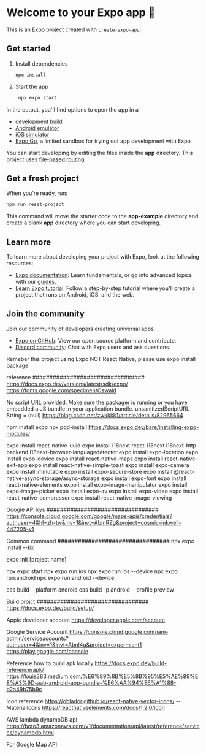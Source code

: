 # Welcome to your Expo app 👋

This is an [Expo](https://expo.dev) project created with [`create-expo-app`](https://www.npmjs.com/package/create-expo-app).

## Get started

1. Install dependencies

   ```bash
   npm install
   ```

2. Start the app

   ```bash
    npx expo start
   ```

In the output, you'll find options to open the app in a

- [development build](https://docs.expo.dev/develop/development-builds/introduction/)
- [Android emulator](https://docs.expo.dev/workflow/android-studio-emulator/)
- [iOS simulator](https://docs.expo.dev/workflow/ios-simulator/)
- [Expo Go](https://expo.dev/go), a limited sandbox for trying out app development with Expo

You can start developing by editing the files inside the **app** directory. This project uses [file-based routing](https://docs.expo.dev/router/introduction).

## Get a fresh project

When you're ready, run:

```bash
npm run reset-project
```

This command will move the starter code to the **app-example** directory and create a blank **app** directory where you can start developing.

## Learn more

To learn more about developing your project with Expo, look at the following resources:

- [Expo documentation](https://docs.expo.dev/): Learn fundamentals, or go into advanced topics with our [guides](https://docs.expo.dev/guides).
- [Learn Expo tutorial](https://docs.expo.dev/tutorial/introduction/): Follow a step-by-step tutorial where you'll create a project that runs on Android, iOS, and the web.

## Join the community

Join our community of developers creating universal apps.

- [Expo on GitHub](https://github.com/expo/expo): View our open source platform and contribute.
- [Discord community](https://chat.expo.dev): Chat with Expo users and ask questions.
















Remeber this project using Expo NOT React Native, please use expo install package

reference #################################
https://docs.expo.dev/versions/latest/sdk/expo/
https://fonts.google.com/specimen/Oswald



No script URL provided. Make sure the packager is running or you have embedded a JS bundle in your application bundle. unsanitizedScriptURL String = (null)
https://blog.csdn.net/zwkkkk1/article/details/82965664


npm install expo
npx pod-install
https://docs.expo.dev/bare/installing-expo-modules/

expo install react-native-uuid
expo install i18next react-i18next i18next-http-backend i18next-browser-languagedetector
expo install expo-location
expo install expo-device
expo install react-native-maps
expo install react-native-exit-app
expo install react-native-simple-toast
expo install expo-camera
expo install immutable
expo install expo-secure-store
expo install @react-native-async-storage/async-storage
expo install expo-font
expo install react-native-elements
expo install expo-image-manipulator
expo install expo-image-picker
expo install expo-av
expo install expo-video
expo install react-native-compressor
expo install react-native-image-viewing


Google API kys #################################
https://console.cloud.google.com/google/maps-apis/credentials?authuser=4&hl=zh-tw&inv=1&invt=AbmRZg&project=cosmic-inkwell-447205-v1


Common command #################################
npx expo install --fix

expo init [project name]
 
npx expo start
npx expo run:ios
npx expo run:ios --device
npx expo run:android
npx expo run:android --device


eas build --platform android
eas build -p android --profile preview

Build projct #################################
https://docs.expo.dev/build/setup/

Apple developer account
https://developer.apple.com/account

Google Service Account
https://console.cloud.google.com/iam-admin/serviceaccounts?authuser=4&inv=1&invt=Abnl4g&project=expermient1
https://play.google.com/console

Reference how to build apk locally
https://docs.expo.dev/build-reference/apk/
https://louis383.medium.com/%E6%89%8B%E5%8B%95%E5%AE%89%E8%A3%9D-aab-android-app-bundle-%E6%AA%94%E6%A1%88-b2a49b75b9c


Icon reference
https://oblador.github.io/react-native-vector-icons/     -- MaterialIcons
https://reactnativeelements.com/docs/1.2.0/icon


AWS lambda dynamoDB api 
https://boto3.amazonaws.com/v1/documentation/api/latest/reference/services/dynamodb.html



For Google Map API
<meta-data android:name="com.google.android.geo.API_KEY" android:value="AIzaSyCXqRaSu_Fknq7r9gJtm4jE9qDZ71YTa_E"/>